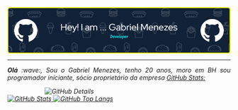<div>
<img align="center" alt="Header" src="https://github.com/gabrielmenezesr/gabrielmenezesr/blob/main/img/banner.png.png"/>
</div>

-----
</div>
<div align="justify">
<i><b>Olá</b> :wave:, Sou o Gabriel Menezes, tenho 20 anos, moro em BH sou programador iniciante, sócio proprietário da empresa <a href="https://grupobmccapital.com.br/<br />.
</div>


----



<img height="20" alt="GIF" src="https://github.com/joaopauloaramuni/joaopauloaramuni/blob/main/img/graphic.gif?raw=true"/>GitHub Stats:

<div>
<img align="right" alt="GitHub Details" width="420px" src="http://github-profile-summary-cards.vercel.app/api/cards/profile-details?username=gabrielmenezesr&theme=github_dark"/>
<!--- <img alt="GitHub Commits" width="200px" src="http://github-profile-summary-cards.vercel.app/api/cards/productive-time?username=gabrielmenezesr&theme=github_dark"/> -->
<img alt="GitHub Stats" width="200px" src="http://github-profile-summary-cards.vercel.app/api/cards/stats?username=gabrielmenezesr&theme=github_dark"/>
<img alt="GitHub Top Langs" width="200px" src="http://github-profile-summary-cards.vercel.app/api/cards/repos-per-language?username=gabrielmenezesr&theme=github_dark"/>
</div>
